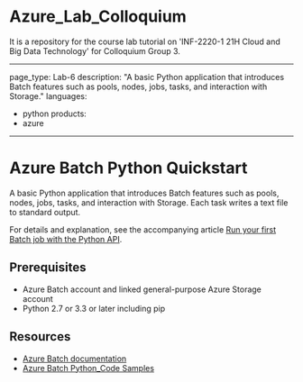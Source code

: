 # Azure_Lab_Colloquium
It is a repository for the course lab tutorial on 'INF-2220-1 21H Cloud and Big Data Technology' for Colloquium Group 3. 

---
page_type: Lab-6
description: "A basic Python application that introduces Batch features such as pools, nodes, jobs, tasks, and interaction with Storage."
languages:
- python
products:
- azure
---

# Azure Batch Python Quickstart

A basic Python application that introduces Batch features such as pools, nodes, jobs, tasks, and interaction with Storage. Each task writes a text file to standard output.

For details and explanation, see the accompanying article [Run your first Batch job with the Python API](https://docs.microsoft.com/azure/batch/quick-run-python).

## Prerequisites

- Azure Batch account and linked general-purpose Azure Storage account
- Python 2.7 or 3.3 or later including pip

## Resources
- [Azure Batch documentation](https://docs.microsoft.com/azure/batch/)
- [Azure Batch Python_Code Samples](https://github.com/AyushSomani001/Azure_Lab_Colloquium/Python)
